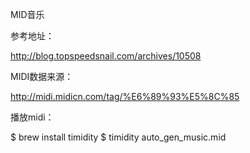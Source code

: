 MID音乐

参考地址：

http://blog.topspeedsnail.com/archives/10508

MIDI数据来源：

http://midi.midicn.com/tag/%E6%89%93%E5%8C%85

播放midi：

$ brew install timidity
$ timidity auto_gen_music.mid